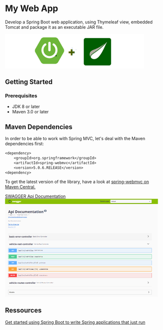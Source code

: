 # My Web App

Develop a Spring Boot web application, using Thymeleaf view, embedded Tomcat and package it as an executable JAR file.

![](assets/spring-thymeleaf.png)

## Getting Started

### Prerequisites

- JDK 8 or later
- Maven 3.0 or later

## Maven Dependencies

In order to be able to work with Spring MVC, let's deal with the Maven dependencies first:

```
<dependency>
    <groupId>org.springframework</groupId>
    <artifactId>spring-webmvc</artifactId>
    <version>5.0.6.RELEASE</version>
<dependency>
```

To get the latest version of the library, have a look at [spring-webmvc on Maven Central.](https://mvnrepository.com/artifact/org.springframework/spring-webmvc)

[SWAGGER Api Documentation](http://localhost:8080/swagger-ui.html#/)
![](assets/swagger.png)
## Ressources

[Get started using Spring Boot to write Spring applications that just run](https://developer.ibm.com/tutorials/j-spring-boot-basics-perry)